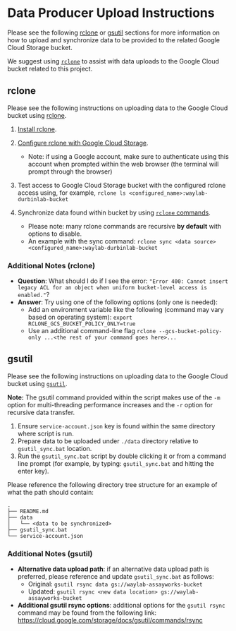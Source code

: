 # Data Producer Upload Instructions

Please see the following [rclone](#rclone) or [gsutil](#gsutil) sections for more information on how to upload and synchronize data to be provided to the related Google Cloud Storage bucket.

We suggest using [`rclone`](https://rclone.org) to assist with data uploads to the Google Cloud bucket related to this project.

## rclone

Please see the following instructions on uploading data to the Google Cloud bucket using [rclone](https://rclone.org/).

1. [Install rclone](https://rclone.org/install/).

1. [Configure rclone with Google Cloud Storage](https://rclone.org/googlecloudstorage/).

   - Note: if using a Google account, make sure to authenticate using this account when prompted within the web browser (the terminal will prompt through the browser)

1. Test access to Google Cloud Storage bucket with the configured rclone access using, for example, `rclone ls <configured_name>:waylab-durbinlab-bucket`

1. Synchronize data found within bucket by using [`rclone` commands](https://rclone.org/commands/).

   - Please note: many rclone commands are recursive __by default__ with options to disable.
   - An example with the sync command: `rclone sync <data source>  <configured_name>:waylab-durbinlab-bucket`

### Additional Notes (rclone)

- __Question__: What should I do if I see the error: `"Error 400: Cannot insert legacy ACL for an object when uniform bucket-level access is enabled."`?
- __Answer__: Try using one of the following options (only one is needed):
  - Add an environment variable like the following (command may vary based on operating system): `export RCLONE_GCS_BUCKET_POLICY_ONLY=true`
  - Use an additional command-line flag `rclone --gcs-bucket-policy-only ...<the rest of your command goes here>...`

## gsutil

Please see the following instructions on uploading data to the Google Cloud bucket using [`gsutil`](https://cloud.google.com/storage/docs/gsutil).

__Note:__ The gsutil command provided within the script makes use of the `-m` option for multi-threading performance increases and the `-r` option for recursive data transfer.

1. Ensure `service-account.json` key is found within the same directory where script is run.
1. Prepare data to be uploaded under `./data` directory relative to `gsutil_sync.bat` location.
1. Run the `gsutil_sync.bat` script by double clicking it or from a command line prompt (for example, by typing: `gsutil_sync.bat` and hitting the enter key).

Please reference the following directory tree structure for an example of what the path should contain:

```shell
.
├── README.md
├── data
│   └── <data to be synchronized>
├── gsutil_sync.bat
└── service-account.json
```

### Additional Notes (gsutil)

- __Alternative data upload path__: if an alternative data upload path is preferred, please reference and update `gsutil_sync.bat` as follows:
  - Original: `gsutil rsync data gs://waylab-assayworks-bucket`
  - Updated: `gsutil rsync <new data location> gs://waylab-assayworks-bucket`
- __Additional gsutil rsync options__: additional options for the `gsutil rsync` command may be found from the following link: <https://cloud.google.com/storage/docs/gsutil/commands/rsync>
